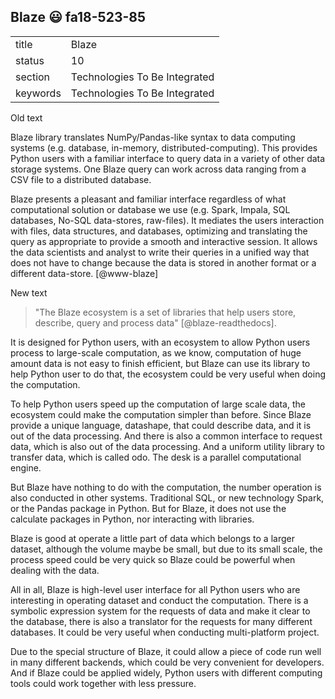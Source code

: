 ## Blaze :smiley: fa18-523-85


|          |                               |
| -------- | ----------------------------- |
| title    | Blaze                         | 
| status   | 10                            |
| section  | Technologies To Be Integrated |
| keywords | Technologies To Be Integrated |

Old text   


Blaze library translates NumPy/Pandas-like syntax to data computing
systems (e.g. database, in-memory, distributed-computing). This
provides Python users with a familiar interface to query data in a
variety of other data storage systems.  One Blaze query can work
across data ranging from a CSV file to a distributed database.

Blaze presents a pleasant and familiar interface regardless of what
computational solution or database we use (e.g. Spark, Impala, SQL
databases, No-SQL data-stores, raw-files). It mediates the users
interaction with files, data structures, and databases, optimizing and
translating the query as appropriate to provide a smooth and
interactive session. It allows the data scientists and analyst to
write their queries in a unified way that does not have to change
because the data is stored in another format or a different
data-store. [@www-blaze]

New text

> "The Blaze ecosystem is a set of libraries that help users store, describe, query and process data" [@blaze-readthedocs].    

It is designed for Python users, with an ecosystem to allow Python users process to large-scale computation, as we know, computation of huge amount data is not easy to finish efficient, but Blaze can use its library to help Python user to do that, the ecosystem could be very useful when doing the computation.   

To help Python users speed up the computation of large scale data, the ecosystem could make the computation simpler than before. Since Blaze provide a unique language, datashape, that could describe data, and it is out of the data processing. And there is also a common interface to request data, which is also out of the data processing. And a uniform utility library to transfer data, which is called odo. The desk is a parallel computational engine.   

But Blaze have nothing to do with the computation, the number operation is also conducted in other systems. Traditional SQL, or new technology Spark, or the Pandas package in Python. But for Blaze, it does not use the calculate packages in Python, nor interacting with libraries.   

Blaze is good at operate a little part of data which belongs to a larger dataset, although the volume maybe be small, but due to its small scale, the process speed could be very quick so Blaze could be powerful when dealing with the data.    

All in all, Blaze is high-level user interface for all Python users who are interesting in operating dataset and conduct the computation. There is a symbolic expression system for the requests of data and make it clear to the database, there is also a translator for the requests for many different databases. It could be very useful when conducting multi-platform project.   

Due to the special structure of Blaze, it could allow a piece of code run well in many different backends, which could be very convenient for developers. And if Blaze could be applied widely, Python users with different computing tools could work together with less pressure. 

